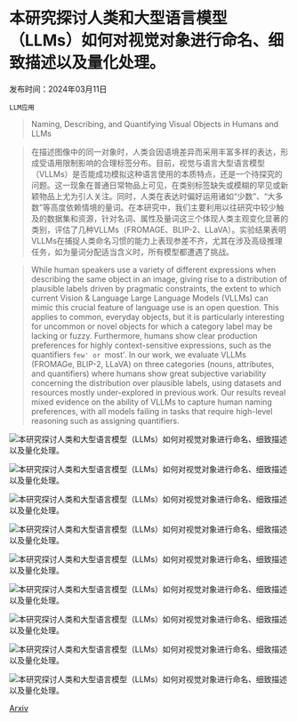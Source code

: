 # 本研究探讨人类和大型语言模型（LLMs）如何对视觉对象进行命名、细致描述以及量化处理。

发布时间：2024年03月11日

`LLM应用`

> Naming, Describing, and Quantifying Visual Objects in Humans and LLMs

> 在描述图像中的同一对象时，人类会因语境差异而采用丰富多样的表达，形成受语用限制影响的合理标签分布。目前，视觉与语言大型语言模型（VLLMs）是否能成功模拟这种语言使用的本质特点，还是一个待探究的问题。这一现象在普通日常物品上可见，在类别标签缺失或模糊的罕见或新颖物品上尤为引人关注。同时，人类在表达时偏好运用诸如“少数”、“大多数”等高度依赖情境的量词。在本研究中，我们主要利用以往研究中较少触及的数据集和资源，针对名词、属性及量词这三个体现人类主观变化显著的类别，评估了几种VLLMs（FROMAGE、BLIP-2、LLaVA）。实验结果表明VLLMs在捕捉人类命名习惯的能力上表现参差不齐，尤其在涉及高级推理任务，如为量词分配适当含义时，所有模型都遭遇了挑战。

> While human speakers use a variety of different expressions when describing the same object in an image, giving rise to a distribution of plausible labels driven by pragmatic constraints, the extent to which current Vision \& Language Large Language Models (VLLMs) can mimic this crucial feature of language use is an open question. This applies to common, everyday objects, but it is particularly interesting for uncommon or novel objects for which a category label may be lacking or fuzzy. Furthermore, humans show clear production preferences for highly context-sensitive expressions, such as the quantifiers `few' or `most'. In our work, we evaluate VLLMs (FROMAGe, BLIP-2, LLaVA) on three categories (nouns, attributes, and quantifiers) where humans show great subjective variability concerning the distribution over plausible labels, using datasets and resources mostly under-explored in previous work. Our results reveal mixed evidence on the ability of VLLMs to capture human naming preferences, with all models failing in tasks that require high-level reasoning such as assigning quantifiers.

![本研究探讨人类和大型语言模型（LLMs）如何对视觉对象进行命名、细致描述以及量化处理。](../../../paper_images/2403.06935/x1.png)

![本研究探讨人类和大型语言模型（LLMs）如何对视觉对象进行命名、细致描述以及量化处理。](../../../paper_images/2403.06935/x2.png)

![本研究探讨人类和大型语言模型（LLMs）如何对视觉对象进行命名、细致描述以及量化处理。](../../../paper_images/2403.06935/x3.png)

![本研究探讨人类和大型语言模型（LLMs）如何对视觉对象进行命名、细致描述以及量化处理。](../../../paper_images/2403.06935/x4.png)

![本研究探讨人类和大型语言模型（LLMs）如何对视觉对象进行命名、细致描述以及量化处理。](../../../paper_images/2403.06935/x5.png)

![本研究探讨人类和大型语言模型（LLMs）如何对视觉对象进行命名、细致描述以及量化处理。](../../../paper_images/2403.06935/x6.png)

![本研究探讨人类和大型语言模型（LLMs）如何对视觉对象进行命名、细致描述以及量化处理。](../../../paper_images/2403.06935/x7.png)

![本研究探讨人类和大型语言模型（LLMs）如何对视觉对象进行命名、细致描述以及量化处理。](../../../paper_images/2403.06935/frequency_quantifiers_2.png)

![本研究探讨人类和大型语言模型（LLMs）如何对视觉对象进行命名、细致描述以及量化处理。](../../../paper_images/2403.06935/x8.png)

[Arxiv](https://arxiv.org/abs/2403.06935)